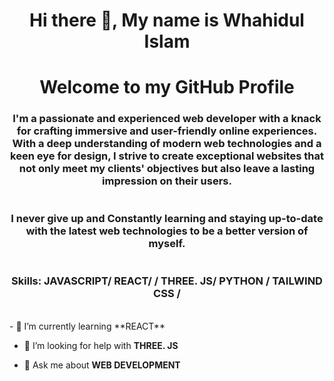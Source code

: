 <h1 align="center">Hi there 👋, My name is Whahidul Islam</h1>
<h1 align="center">Welcome to my GitHub Profile</h1>
<h3 align="center">I'm a passionate and experienced web developer with a knack for crafting immersive and user-friendly online experiences. With a deep understanding of modern web technologies and a keen eye for design, I strive to create exceptional websites that not only meet my clients' objectives but also leave a lasting impression on their users.
  <br/>
  <br/>
  <br/>
I never give up and Constantly learning and staying up-to-date with the latest web technologies to be a better version of myself. 
  <br/>
  <br/>
  
  <br/>
Skills: JAVASCRIPT/ REACT/ / THREE. JS/ PYTHON / TAILWIND CSS /</h3>
  <br/>
- 🌱 I’m currently learning **REACT**

- 🤝 I’m looking for help with **THREE. JS**

- 💬 Ask me about **WEB DEVELOPMENT**
